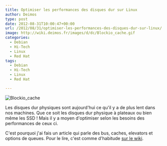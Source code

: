 ```yaml
---
title: Optimiser les performances des disques dur sur Linux
author: Deimos
type: post
date: 2012-08-31T10:00:47+00:00
url: /2012/08/31/optimiser-les-performances-des-disques-dur-sur-linux/
image: http://wiki.deimos.fr/images/d/dc/Blockio_cache.gif
categories:
  - Debian
  - Hi-Tech
  - Linux
  - Red Hat
tags:
  - Debian
  - Hi-Tech
  - Linux
  - Red Hat

---
```

![Blockio_cache](http://wiki.deimos.fr/images/d/dc/Blockio_cache.gif)

Les disques dur physiques sont aujourd'hui ce qu'il y a de plus lent dans nos machines. Que ce soit les disques dur physique à plateaux ou bien même les SSD ! Mais il y a moyen d'optimiser selon les besoins des performances de ceux ci.

C'est pourquoi j'ai fais un article qui parle des bus, caches, elevators et options de queues. Pour le lire, c'est comme d'habitude [sur le wiki](http://wiki.deimos.fr/Optimiser_les_performances_des_disques_dur_sur_Linux).